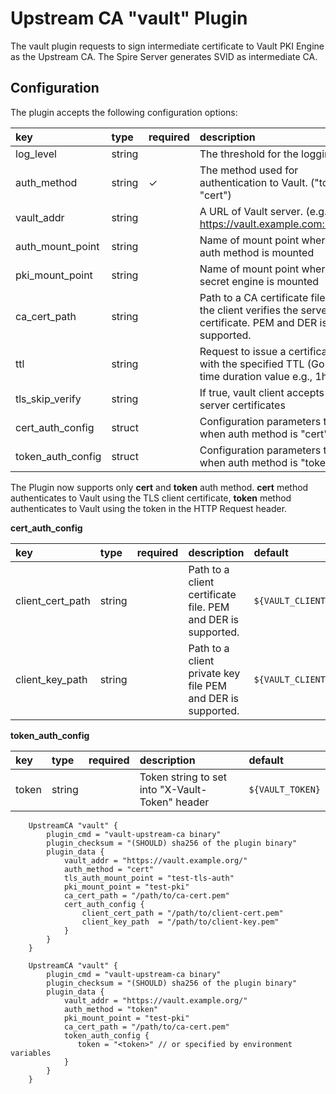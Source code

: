 #  Upstream CA "vault" Plugin
The vault plugin requests to sign intermediate certificate to Vault PKI Engine as the Upstream CA. The Spire Server generates SVID as intermediate CA.

## Configuration

The plugin accepts the following configuration options:

| key | type | required | description | default |
|:----|:-----|:---------|:------------|:--------|
| log_level   | string |   | The threshold for the logging  | info |
| auth_method | string | ✓ | The method used for authentication to Vault. ("token", "cert") | |
| vault_addr  | string |   | A URL of Vault server. (e.g., https://vault.example.com:8443/) | `${VAULT_ADDR}` |
| auth_mount_point | string |  | Name of mount point where TLS auth method is mounted | cert |
| pki_mount_point  | string |  | Name of mount point where PKI secret engine is mounted | pki |
| ca_cert_path     | string |  | Path to a CA certificate file that the client verifies the server certificate. PEM and DER is supported. | `${VAULT_CACERT}` |
| ttl              | string |  | Request to issue a certificate with the specified TTL (Go-Style time duration value e.g., 1h)  | |
| tls_skip_verify  | string |  | If true, vault client accepts any server certificates | false |
| cert_auth_config | struct |  | Configuration parameters to use when auth method is "cert" | |
| token_auth_config | struct | | Configuration parameters to use when auth method is "token" | |

The Plugin now supports only **cert** and **token** auth method.
**cert** method authenticates to Vault using the TLS client certificate, **token** method authenticates to Vault using the token in the HTTP Request header.

**cert_auth_config**

| key | type | required | description | default |
|:----|:-----|:---------|:------------|:--------|
| client_cert_path | string | | Path to a client certificate file. PEM and DER is supported. | `${VAULT_CLIENT_CERT}` |
| client_key_path  | string | | Path to a client private key file PEM and DER is supported. | `${VAULT_CLIENT_KEY}` |

**token_auth_config**

| key | type | required | description | default |
|:----|:-----|:---------|:------------|:--------|
| token | string | | Token string to set into "X-Vault-Token" header | `${VAULT_TOKEN}` |

```hcl
    UpstreamCA "vault" {
        plugin_cmd = "vault-upstream-ca binary"
        plugin_checksum = "(SHOULD) sha256 of the plugin binary"
        plugin_data {
            vault_addr = "https://vault.example.org/"
            auth_method = "cert"
            tls_auth_mount_point = "test-tls-auth"
            pki_mount_point = "test-pki"
            ca_cert_path = "/path/to/ca-cert.pem"
            cert_auth_config {
                client_cert_path = "/path/to/client-cert.pem"
                client_key_path  = "/path/to/client-key.pem"
            }
        }
    }
```

```hcl
    UpstreamCA "vault" {
        plugin_cmd = "vault-upstream-ca binary"
        plugin_checksum = "(SHOULD) sha256 of the plugin binary"
        plugin_data {
            vault_addr = "https://vault.example.org/"
            auth_method = "token"
            pki_mount_point = "test-pki"
            ca_cert_path = "/path/to/ca-cert.pem"
            token_auth_config {
               token = "<token>" // or specified by environment variables
            }
        }
    }
```